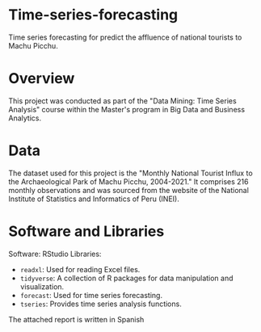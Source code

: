 # Time-series-forecasting
Time series forecasting for predict the affluence of national tourists to Machu Picchu. 

# Overview
This project was conducted as part of the "Data Mining: Time Series Analysis" course within the Master's program in Big Data and Business Analytics.

# Data
The dataset used for this project is the "Monthly National Tourist Influx to the Archaeological Park of Machu Picchu, 2004-2021." It comprises 216 monthly observations and was sourced from the website of the National Institute of Statistics and Informatics of Peru (INEI).

# Software and Libraries
Software: RStudio
Libraries: 
- `readxl`: Used for reading Excel files.
- `tidyverse`: A collection of R packages for data manipulation and visualization.
- `forecast`: Used for time series forecasting.
- `tseries`: Provides time series analysis functions.


The attached report is written in Spanish
